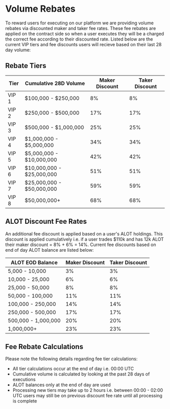 # Volume Rebates

To reward users for executing on our platform we are providing volume rebates via discounted maker and taker fee rates. These fee rebates are applied on the contract side so when a user executes they will be a charged the correct fee according to their discounted rate. Listed below are the current VIP tiers and fee discounts users will recieve based on their last 28 day volume:

## Rebate Tiers

| Tier | Cumulative 28D Volume | Maker Discount | Taker Discount |
| --- | --- | --- | --- |
| VIP 1 | $100,000 - $250,000 | 8% | 8% |
| VIP 2 | $250,000 - $500,000 | 17% | 17% |
| VIP 3 | $500,000 - $1,000,000 | 25% | 25% |
| VIP 4 | $1,000,000 - $5,000,000 | 34% | 34% |
| VIP 5 | $5,000,000 - $10,000,000 | 42% | 42% |
| VIP 6 | $10,000,000 - $25,000,000 | 51% | 51% |
| VIP 7 | $25,000,000 - $50,000,000 | 59% | 59% |
| VIP 8 | $50,000,000+ | 68% | 68% |

## ALOT Discount Fee Rates

An additional fee discount is applied based on a user's ALOT holdings. This discount is applied cumulatively i.e. if a user trades $110k and has 12k ALOT their maker discount = 8% + 6% = 14%. Current fee discounts based on end of day ALOT balance are listed below:

| ALOT EOD Balance | Maker Discount | Taker Discount |
| --- | --- | --- |
| 5,000 - 10,000 | 3% | 3% |
| 10,000 - 25,000 | 6% | 6% |
| 25,000 - 50,000 | 8% | 8% |
| 50,000 - 100,000 | 11% | 11% |
| 100,000 - 250,000 | 14% | 14% |
| 250,000 - 500,000 | 17% | 17% |
| 500,000 - 1,000,000 | 20% | 20% |
| 1,000,000+ | 23% | 23% |

## Fee Rebate Calculations

Please note the following details regarding fee tier calculations:
- All tier calculations occur at the end of day i.e. 00:00 UTC
- Cumulative volume is calculated by looking at the past 28 days of executions
- ALOT balances only at the end of day are used
- Processing new tiers may take up to 2 hours i.e. between 00:00 - 02:00 UTC users may still be on previous discount fee rate until all processing is complete
